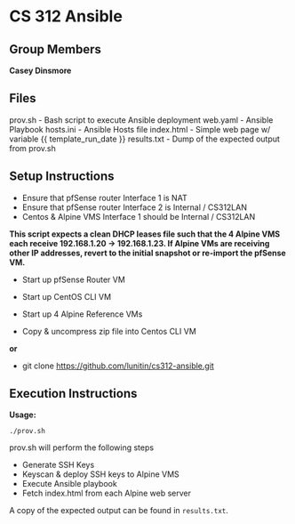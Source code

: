 # CS 312 Ansible

## Group Members
**Casey Dinsmore**

## Files

prov.sh     - Bash script to execute Ansible deployment
web.yaml    - Ansible Playbook
hosts.ini   - Ansible Hosts file
index.html  - Simple web page w/ variable {{ template_run_date }}
results.txt - Dump of the expected output from prov.sh

## Setup Instructions

* Ensure that pfSense router Interface 1 is NAT
* Ensure that pfSense router Interface 2 is Internal / CS312LAN
* Centos & Alpine VMS Interface 1 should be Internal / CS312LAN

**This script expects a clean DHCP leases file such that the 4 Alpine VMS each receive 192.168.1.20 -> 192.168.1.23. If Alpine VMs are receiving other IP addresses, revert to the initial snapshot or re-import the pfSense VM.**


* Start up pfSense Router VM
* Start up CentOS CLI VM
* Start up 4 Alpine Reference VMs

* Copy & uncompress zip file into Centos CLI VM

**or**

* git clone https://github.com/lunitin/cs312-ansible.git


## Execution Instructions

**Usage:**

`./prov.sh`

prov.sh will perform the following steps
* Generate SSH Keys
* Keyscan & deploy SSH keys to Alpine VMS
* Execute Ansible playbook 
* Fetch index.html from each Alpine web server

A copy of the expected output can be found in `results.txt`.
